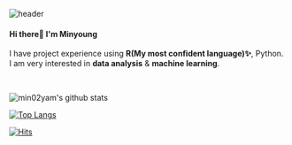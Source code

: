 

<!--
**min02yam/min02yam** is a ✨ _special_ ✨ repository because its `README.md` (this file) appears on your GitHub profile.


Here are some ideas to get you started:

- 🔭 I’m currently working on ... 
- 🌱 I’m currently learning ...
- 👯 I’m looking to collaborate on ...
- 🤔 I’m looking for help with ...
- 💬 Ask me about ...
- 📫 How to reach me: ...
- 😄 Pronouns: ...
- ⚡ Fun fact: ... 
-->


![header](https://capsule-render.vercel.app/api?type=wave&color=auto&height=300&section=header&text=WELCOME%20&fontSize=90)

#### Hi there👋 I'm Minyoung<br>
I have project experience using **R(My most confident language)✨**, Python.<br>
I am very interested in **data analysis** & **machine learning**.

<br>

![min02yam's github stats](https://github-readme-stats.vercel.app/api?username=min02yam&show_icons=true)



[![Top Langs](https://github-readme-stats.vercel.app/api/top-langs/?username=min02yam&layout=compact)](https://github.com/min02yam/github-readme-stats)



[![Hits](https://hits.seeyoufarm.com/api/count/incr/badge.svg?url=https%3A%2F%2Fgithub.com%2Fmin02yam&count_bg=%2379C83D&title_bg=%23555555&icon=&icon_color=%23E7E7E7&title=hits&edge_flat=false)](https://hits.seeyoufarm.com)
